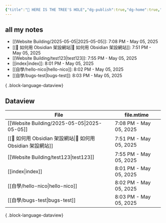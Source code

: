 ```yaml
---
{"title":"🌲 HERE IS THE TREE'S HOLE","dg-publish":true,"dg-home":true,"tags":["DigitalGarden","obsidian","self_learing","website_design","gardenEntry"],"permalink":"/index/","dgPassFrontmatter":true,"noteIcon":"","created":"2025-05-04T16:52:57.499+08:00","updated":"2025-05-05T20:01:26.196+08:00"}
---
```


## all my notes
- [[Website Building/2025-05-05\|2025-05-05]]: 7:08 PM - May 05, 2025
- [[🔖 如何用 Obsidian 架設網站\|🔖 如何用 Obsidian 架設網站]]: 7:51 PM - May 05, 2025
- [[Website Building/test123\|test123]]: 7:55 PM - May 05, 2025
- [[index\|index]]: 8:01 PM - May 05, 2025
- [[自學/hello-nico\|hello-nico]]: 8:02 PM - May 05, 2025
- [[自學/bugs-test\|bugs-test]]: 8:03 PM - May 05, 2025

{ .block-language-dataview}


## Dataview
| File                                              | file.mtime             |
| ------------------------------------------------- | ---------------------- |
| [[Website Building/2025-05-05\|2025-05-05]]    | 7:08 PM - May 05, 2025 |
| [[🔖 如何用 Obsidian 架設網站\|🔖 如何用 Obsidian 架設網站]] | 7:51 PM - May 05, 2025 |
| [[Website Building/test123\|test123]]          | 7:55 PM - May 05, 2025 |
| [[index\|index]]                               | 8:01 PM - May 05, 2025 |
| [[自學/hello-nico\|hello-nico]]                  | 8:02 PM - May 05, 2025 |
| [[自學/bugs-test\|bugs-test]]                    | 8:03 PM - May 05, 2025 |

{ .block-language-dataview}

